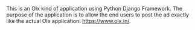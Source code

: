 This is an Olx kind of application using Python Django Framework. The purpose of the application is to allow the end users to post the ad exactly like the actual Olx application: https://www.olx.in/.
